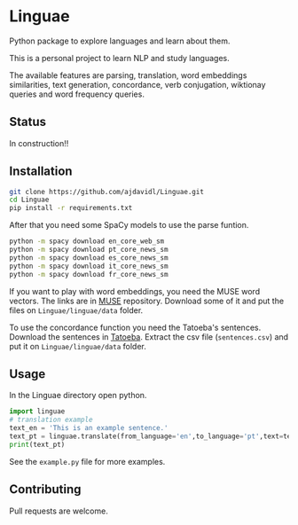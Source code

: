 # Linguae
Python package to explore languages and learn about them.

This is a personal project to learn NLP and study languages.

The available features are parsing, translation, word embeddings similarities, text generation, concordance, verb conjugation, wiktionay queries and word frequency queries.

## Status
In construction!!

## Installation

```bash
git clone https://github.com/ajdavidl/Linguae.git
cd Linguae
pip install -r requirements.txt
```
After that you need some SpaCy models to use the parse funtion.

```bash
python -m spacy download en_core_web_sm
python -m spacy download pt_core_news_sm
python -m spacy download es_core_news_sm
python -m spacy download it_core_news_sm
python -m spacy download fr_core_news_sm
```

If you want to play with word embeddings, you need the MUSE word vectors. The links are in [MUSE](https://github.com/facebookresearch/MUSE#download) repository. 
Download some of it and put the files on `Linguae/linguae/data` folder.

To use the concordance function you need the Tatoeba's sentences. 
Download the sentences in [Tatoeba](https://tatoeba.org/en/downloads). 
Extract the csv file (`sentences.csv`) and put it on `Linguae/linguae/data` folder.

## Usage

In the Linguae directory open python.

```python
import linguae
# translation example
text_en = 'This is an example sentence.'
text_pt = linguae.translate(from_language='en',to_language='pt',text=text_en)
print(text_pt)
```

See the `example.py` file for more examples.

## Contributing

Pull requests are welcome.
